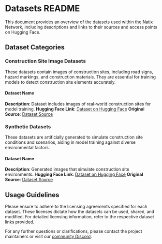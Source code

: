 # Datasets README

This document provides an overview of the datasets used within the Natix Network, including descriptions and links to their sources and access points on Hugging Face.

## Dataset Categories

### Construction Site Image Datasets

These datasets contain images of construction sites, including road signs, hazard markings, and construction materials. They are essential for training models to detect construction site elements accurately.

#### Dataset Name
**Description**: Dataset includes images of real-world construction sites for model training.
**Hugging Face Link**: [Dataset on Hugging Face](#)
**Original Source**: [Dataset Source](#)

### Synthetic Datasets

These datasets are artificially generated to simulate construction site conditions and scenarios, aiding in model training against diverse environmental factors.

#### Dataset Name
**Description**: Generated images that simulate construction site environments.
**Hugging Face Link**: [Dataset on Hugging Face](#)
**Original Source**: [Dataset Source](#)

## Usage Guidelines

Please ensure to adhere to the licensing agreements specified for each dataset. These licenses dictate how the datasets can be used, shared, and modified. For detailed licensing information, refer to the respective dataset links provided.

For any further questions or clarifications, please contact the project maintainers or visit our [community Discord](https://discord.gg/natixnetwork).
